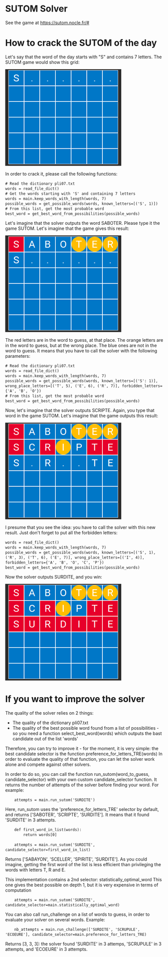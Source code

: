 # SUTOM Solver
See the game at https://sutom.nocle.fr/#

# How to crack the SUTOM of the day
Let's say that the word of the day starts with "S" and contains 7 letters. The SUTOM game would show this grid:

![img.png](img.png)

In order to crack it, please call the following functions:

    # Read the dictionary pli07.txt
    words = read_file_dict()
    # Get the words starting with 'S' and containing 7 letters
    words = main.keep_words_with_length(words, 7)
    possible_words = get_possible_words(words, known_letters=[('S', 1)])
    # From this list, get the most probable word
    best_word = get_best_word_from_possibilities(possible_words)

Let's imagine that the solver outputs the word SABOTER. Please type it the game SUTOM. Let's imagine that the game gives this result:

![img_1.png](img_1.png)

The red letters are in the word to guess, at that place. The orange letters are in the word to guess, but at the wrong place. The blue ones are not in the word to guess. It means that you have to call the solver with the following parameters:


    # Read the dictionary pli07.txt
    words = read_file_dict()
    words = main.keep_words_with_length(words, 7)
    possible_words = get_possible_words(words, known_letters=[('S': 1)], wrong_place_letters=[('T', 5), ('E', 6), ('R', 7)], forbidden_letters={'A', 'B', 'O'})
    # From this list, get the most probable word
    best_word = get_best_word_from_possibilities(possible_words)

Now, let's imagine that the solver outputs SCRIPTE. Again, you type that word in the game SUTOM. Let's imagine that the game outputs this result:

![img_2.png](img_2.png)

I presume that you see the idea: you have to call the solver with this new result. Just don't forget to put all the forbidden letters:

    words = read_file_dict()
    words = main.keep_words_with_length(words, 7)
    possible_words = get_possible_words(words, known_letters=[('S', 1), ('R', 3), ('T', 6), ('E', 7)], wrong_place_letters=[('I', 4)], forbidden_letters={'A', 'B', 'O', 'C', 'P'})
    best_word = get_best_word_from_possibilities(possible_words)

Now the solver outputs SURDITE, and you win:

![img_3.png](img_3.png)

# If you want to improve the solver

The quality of the solver relies on 2 things:
- The quality of the dictionary pli07.txt
- The quality of the best possible word found from a list of possibilities - so you need a function select_best_word(words) which outputs the bast candidate out of the list 'words'

Therefore, you can try to improve it - for the moment, it is very simple: the best candidate selector is the function preference_for_letters_TRE(words)
In order to evaluate the quality of that function, you can let the solver work alone and compete against other solvers.

In order to do so, you can call the function run_sutom(word_to_guess, candidate_selector) with your own custom candidate_selector function. It returns the number of attempts of the solver before finding your word.
For example:

        attempts = main.run_sutom('SURDITE')

Here, run_sutom uses the 'preference_for_letters_TRE' selector by default, and returns ['SABOTER', 'SCRIPTE', 'SURDITE']. It means that it found 'SURDITE' in 3 attempts.

        def first_word_in_list(words):
            return words[0]

        attempts = main.run_sutom('SURDITE', candidate_selector=first_word_in_list)

Returns ['SABAYON', 'SCELLER', 'SPIRITE', 'SURDITE']. As you could imagine, getting the first word of the list is less efficient than privileging the words with letters T, R and E.

This implementation contains a 2nd selector: statistically_optimal_word
This one gives the best possible on depth 1, but it is very expensive in terms of computation

        attempts = main.run_sutom('SURDITE', candidate_selector=main.statistically_optimal_word)

You can also call run_challenge on a list of words to guess, in order to evaluate your solver on several words. Example:

        nb_attempts = main.run_challenge(['SURDITE', 'SCRUPULE', 'ECOEURE'], candidate_selector=main.preference_for_letters_TRE)

Returns [3, 3, 3]: the solver found 'SURDITE' in 3 attemps, 'SCRUPULE' in 3 attempts, and 'ECOEURE' in 3 attempts.